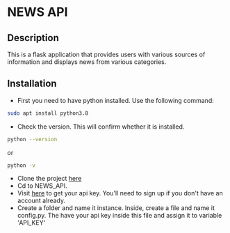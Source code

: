 # NEWS API
## Description
This is a flask application that provides users with various sources of information and displays news from various categories.
## Installation
* First you need to have python installed. Use the following command:
```bash
sudo apt install python3.8
```
* Check the version. This will confirm whether it is installed.
```bash
python --version
```
or
```bash
python -v
```
* Clone the project [here](https://github.com/rotich1/Flask_IP1) 
* Cd to NEWS_API.
* Visit [here](https://newsapi.org/) to get your api key. You'll need to sign up if you don't have an account already.
* Create a folder and name it instance. Inside, create a file and name it config.py. The have your api key inside this file and assign it to variable 'API_KEY'
